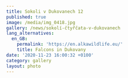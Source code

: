 ```yaml
---
title: Sokoli v Dukovanech 12
published: true
image: /media/img_0418.jpg
gallery: /news/sokolí-čtyřčata-v-dukovanech
lang_alternatives:
  en_GB:
    permalink: 'https://en.alkawildlife.eu/'
    title: Falcons in Dukovany
date: '2020-11-23 16:00:32 +0100'
category: gallery
layout: photo
---
```


